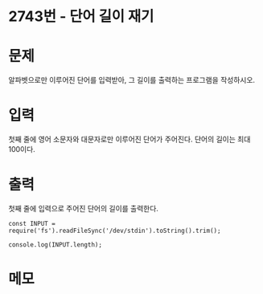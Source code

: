 # 2743번 - 단어 길이 재기


# 문제
알파벳으로만 이루어진 단어를 입력받아, 그 길이를 출력하는 프로그램을 작성하시오.

# 입력
첫째 줄에 영어 소문자와 대문자로만 이루어진 단어가 주어진다. 단어의 길이는 최대 100이다.

# 출력
첫째 줄에 입력으로 주어진 단어의 길이를 출력한다.
```
const INPUT = require('fs').readFileSync('/dev/stdin').toString().trim();

console.log(INPUT.length);
```

# 메모
